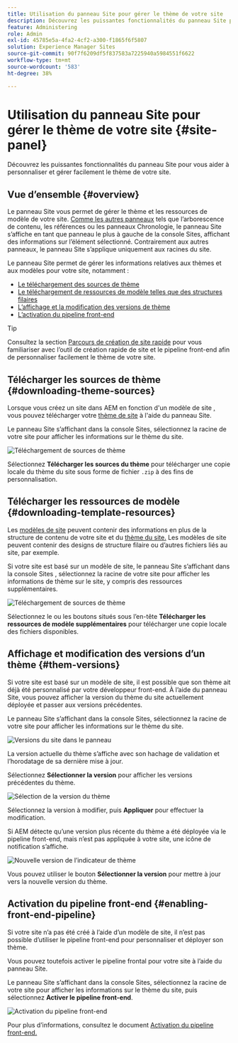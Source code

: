 ```yaml
---
title: Utilisation du panneau Site pour gérer le thème de votre site
description: Découvrez les puissantes fonctionnalités du panneau Site pour vous aider à personnaliser et gérer facilement le thème de votre site.
feature: Administering
role: Admin
exl-id: 45785e5a-4fa2-4cf2-a300-f1865f6f5807
solution: Experience Manager Sites
source-git-commit: 90f7f6209df5f837583a7225940a5984551f6622
workflow-type: tm+mt
source-wordcount: '583'
ht-degree: 38%

---
```



# Utilisation du panneau Site pour gérer le thème de votre site {#site-panel}

Découvrez les puissantes fonctionnalités du panneau Site pour vous aider à personnaliser et gérer facilement le thème de votre site.

## Vue d’ensemble {#overview}

Le panneau Site vous permet de gérer le thème et les ressources de modèle de votre site. [Comme les autres panneaux](/help/sites-cloud/authoring/sites-console/console-side-panel.md) tels que l’arborescence de contenu, les références ou les panneaux Chronologie, le panneau Site s’affiche en tant que panneau le plus à gauche de la console Sites, affichant des informations sur l’élément sélectionné. Contrairement aux autres panneaux, le panneau Site s’applique uniquement aux racines du site.

Le panneau Site permet de gérer les informations relatives aux thèmes et aux modèles pour votre site, notamment :

* [Le téléchargement des sources de thème](#downloading-theme-sources)
* [Le téléchargement de ressources de modèle telles que des structures filaires](#downloading-template-resources)
* [L’affichage et la modification des versions de thème](#theme-vrsions)
* [L’activation du pipeline front-end](#enabling-the-front-end-pipeline)

>[!TIP]
>
>Consultez la section [Parcours de création de site rapide](/help/journey-sites/quick-site/overview.md) pour vous familiariser avec l’outil de création rapide de site et le pipeline front-end afin de personnaliser facilement le thème de votre site.

## Télécharger les sources de thème {#downloading-theme-sources}

Lorsque vous créez un site dans AEM en fonction d&#39;un modèle de site [, ](site-templates.md) vous pouvez télécharger votre [thème de site](site-themes.md) à l&#39;aide du panneau Site.

Le panneau Site s’affichant dans la console Sites, sélectionnez la racine de votre site pour afficher les informations sur le thème du site.

![Téléchargement de sources de thème](/help/sites-cloud/administering/assets/download-theme-wireframe.png)

Sélectionnez **Télécharger les sources du thème** pour télécharger une copie locale du thème du site sous forme de fichier `.zip` à des fins de personnalisation.

## Télécharger les ressources de modèle {#downloading-template-resources}

Les [modèles de site](site-templates.md) peuvent contenir des informations en plus de la structure de contenu de votre site et du [thème du site.](site-themes.md) Les modèles de site peuvent contenir des designs de structure filaire ou d’autres fichiers liés au site, par exemple.

Si votre site est basé sur un modèle de site, le panneau Site s’affichant dans la console Sites , sélectionnez la racine de votre site pour afficher les informations de thème sur le site, y compris des ressources supplémentaires.

![Téléchargement de sources de thème](/help/sites-cloud/administering/assets/download-theme-wireframe.png)

Sélectionnez le ou les boutons situés sous l’en-tête **Télécharger les ressources de modèle supplémentaires** pour télécharger une copie locale des fichiers disponibles.

## Affichage et modification des versions d’un thème {#them-versions}

Si votre site est basé sur un modèle de site, il est possible que son thème ait déjà été personnalisé par votre développeur front-end. À l’aide du panneau Site, vous pouvez afficher la version du thème du site actuellement déployée et passer aux versions précédentes.

Le panneau Site s’affichant dans la console Sites, sélectionnez la racine de votre site pour afficher les informations sur le thème du site.

![Versions du site dans le panneau](/help/sites-cloud/administering/assets/theme-versions.png)

La version actuelle du thème s’affiche avec son hachage de validation et l’horodatage de sa dernière mise à jour.

Sélectionnez **Sélectionner la version** pour afficher les versions précédentes du thème.

![Sélection de la version du thème](/help/sites-cloud/administering/assets/select-theme-versions.png)

Sélectionnez la version à modifier, puis **Appliquer** pour effectuer la modification.

Si AEM détecte qu’une version plus récente du thème a été déployée via le pipeline front-end, mais n’est pas appliquée à votre site, une icône de notification s’affiche.

![Nouvelle version de l’indicateur de thème](/help/sites-cloud/administering/assets/new-theme-version.png)

Vous pouvez utiliser le bouton **Sélectionner la version** pour mettre à jour vers la nouvelle version du thème.

## Activation du pipeline front-end {#enabling-front-end-pipeline}

Si votre site n’a pas été créé à l’aide d’un modèle de site, il n’est pas possible d’utiliser le pipeline front-end pour personnaliser et déployer son thème.

Vous pouvez toutefois activer le pipeline frontal pour votre site à l’aide du panneau Site.

Le panneau Site s’affichant dans la console Sites, sélectionnez la racine de votre site pour afficher les informations sur le thème du site, puis sélectionnez **Activer le pipeline front-end**.

![Activation du pipeline front-end](/help/sites-cloud/administering/assets/enable-fep.png)

Pour plus d’informations, consultez le document [Activation du pipeline front-end.](enable-front-end-pipeline.md)
